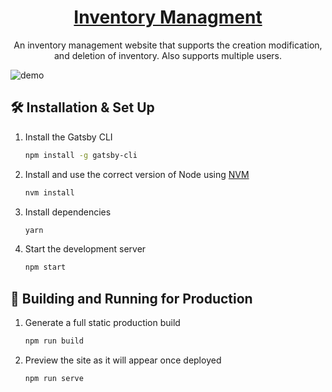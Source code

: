 <h1 align="center"><a href="http://kazhuu.com/" target="_blank"/>Inventory Managment</a></h1>
<p align="center">An inventory management website that supports the creation modification, and deletion of inventory. Also supports multiple users.</p>

![demo](https://raw.githubusercontent.com/IliyanID/Inventory-Managment/master/Resources/font-page.PNG)

## 🛠 Installation & Set Up

1. Install the Gatsby CLI

   ```sh
   npm install -g gatsby-cli
   ```

2. Install and use the correct version of Node using [NVM](https://github.com/nvm-sh/nvm)

   ```sh
   nvm install
   ```

3. Install dependencies

   ```sh
   yarn
   ```

4. Start the development server

   ```sh
   npm start
   ```

## 🚀 Building and Running for Production

1. Generate a full static production build

   ```sh
   npm run build
   ```

1. Preview the site as it will appear once deployed

   ```sh
   npm run serve
   ```
